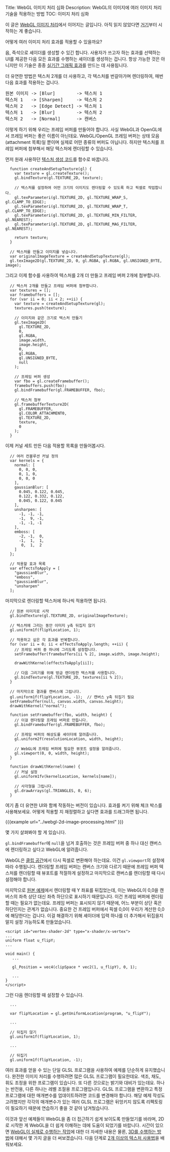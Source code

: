 Title: WebGL 이미지 처리 심화
Description: WebGL의 이미지에 여러 이미지 처리 기술을 적용하는 방법
TOC: 이미지 처리 심화


이 글은 [WebGL 이미지 처리](webgl-image-processing.html)에서 이어지는 글입니다.
아직 읽지 않았다면 [거기](webgl-image-processing.html)부터 시작하는 게 좋습니다.

어떻게 여러 이미지 처리 효과를 적용할 수 있을까요?

음, 즉석으로 셰이더를 생성할 수 있긴 합니다.
사용자가 쓰고자 하는 효과를 선택하는 UI를 제공한 다음 모든 효과를 수행하는 셰이더를 생성하는 겁니다.
항상 가능한 것은 아니지만 이 기술은 종종 [실기간 그래픽 효과](https://www.youtube.com/watch?v=cQUn0Zeh-0Q)를 만드는 데 사용됩니다.

더 유연한 방법은 텍스처 2개를 더 사용하고, 각 텍스처를 번갈아가며 렌더링하여, 매번 다음 효과를 적용하는 겁니다.

<div class="webgl_center"><pre>
원본 이미지 -> [Blur]        -> 텍스처 1
텍스처 1   -> [Sharpen]     -> 텍스처 2
텍스처 2   -> [Edge Detect] -> 텍스처 1
텍스처 1   -> [Blur]        -> 텍스처 2
텍스처 2   -> [Normal]      -> 캔버스  
</pre></div>

이렇게 하기 위해 우리는 프레임 버퍼를 만들어야 합니다.
사실 WebGL과 OpenGL에서 프레임 버퍼는 좋은 이름이 아닌데요.
WebGL/OpenGL 프레임 버퍼는 상태 모음(attachment 목록)일 뿐이며 실제로 어떤 종류의 버퍼도 아닙니다.
하지만 텍스처를 프레임 버퍼에 첨부해서 해당 텍스처에 렌더링할 수 있습니다.

먼저 원래 사용하던 [텍스처 생성 코드](webgl-image-processing.html)를 함수로 바꿉니다.

```
  function createAndSetupTexture(gl) {
    var texture = gl.createTexture();
    gl.bindTexture(gl.TEXTURE_2D, texture);

    // 텍스처를 설정하여 어떤 크기의 이미지도 렌더링할 수 있도록 하고 픽셀로 작업합니다.
    gl.texParameteri(gl.TEXTURE_2D, gl.TEXTURE_WRAP_S, gl.CLAMP_TO_EDGE);
    gl.texParameteri(gl.TEXTURE_2D, gl.TEXTURE_WRAP_T, gl.CLAMP_TO_EDGE);
    gl.texParameteri(gl.TEXTURE_2D, gl.TEXTURE_MIN_FILTER, gl.NEAREST);
    gl.texParameteri(gl.TEXTURE_2D, gl.TEXTURE_MAG_FILTER, gl.NEAREST);

    return texture;
  }

  // 텍스처를 만들고 이미지를 넣습니다.
  var originalImageTexture = createAndSetupTexture(gl);
  gl.texImage2D(gl.TEXTURE_2D, 0, gl.RGBA, gl.RGBA, gl.UNSIGNED_BYTE, image);
```

그리고 이제 함수를 사용하여 텍스처를 2개 더 만들고 프레임 버퍼 2개에 첨부합니다.

```
  // 텍스처 2개를 만들고 프레임 버퍼에 첨부합니다.
  var textures = [];
  var framebuffers = [];
  for (var ii = 0; ii < 2; ++ii) {
    var texture = createAndSetupTexture(gl);
    textures.push(texture);

    // 이미지와 같은 크기로 텍스처 만들기
    gl.texImage2D(
      gl.TEXTURE_2D,
      0,
      gl.RGBA,
      image.width,
      image.height,
      0,
      gl.RGBA,
      gl.UNSIGNED_BYTE,
      null
    );

    // 프레임 버퍼 생성
    var fbo = gl.createFramebuffer();
    framebuffers.push(fbo);
    gl.bindFramebuffer(gl.FRAMEBUFFER, fbo);

    // 텍스처 첨부
    gl.framebufferTexture2D(
      gl.FRAMEBUFFER,
      gl.COLOR_ATTACHMENT0,
      gl.TEXTURE_2D,
      texture,
      0
    );
  }
```

이제 커널 세트 만든 다음 적용할 목록을 만들어봅시다.

```
  // 여러 컨볼루션 커널 정의
  var kernels = {
    normal: [
      0, 0, 0,
      0, 1, 0,
      0, 0, 0
    ],
    gaussianBlur: [
      0.045, 0.122, 0.045,
      0.122, 0.332, 0.122,
      0.045, 0.122, 0.045
    ],
    unsharpen: [
      -1, -1, -1,
      -1,  9, -1,
      -1, -1, -1
    ],
    emboss: [
      -2, -1,  0,
      -1,  1,  1,
       0,  1,  2
    ]
  };

  // 적용할 효과 목록
  var effectsToApply = [
    "gaussianBlur",
    "emboss",
    "gaussianBlur",
    "unsharpen"
  ];
```

마지막으로 렌더링할 텍스처에 하나씩 적용하면 됩니다.

```
  // 원본 이미지로 시작
  gl.bindTexture(gl.TEXTURE_2D, originalImageTexture);

  // 텍스처에 그리는 동안 이미지 y축 뒤집지 않기
  gl.uniform1f(flipYLocation, 1);

  // 적용하고 싶은 각 효과를 반복합니다.
  for (var ii = 0; ii < effectsToApply.length; ++ii) {
    // 프레임 버퍼 중 하나에 그리도록 설정합니다.
    setFramebuffer(framebuffers[ii % 2], image.width, image.height);

    drawWithKernel(effectsToApply[ii]);

    // 다음 그리기를 위해 방금 렌더링한 텍스처를 사용합니다.
    gl.bindTexture(gl.TEXTURE_2D, textures[ii % 2]);
  }

  // 마지막으로 결과를 캔버스에 그립니다.
  gl.uniform1f(flipYLocation, -1);  // 캔버스 y축 뒤집기 필요
  setFramebuffer(null, canvas.width, canvas.height);
  drawWithKernel("normal");

  function setFramebuffer(fbo, width, height) {
    // 이걸 렌더링할 프레임 버퍼로 만듭니다.
    gl.bindFramebuffer(gl.FRAMEBUFFER, fbo);

    // 프레임 버퍼의 해상도를 셰이더에 알려줍니다.
    gl.uniform2f(resolutionLocation, width, height);

    // WebGL에 프레임 버퍼에 필요한 뷰포트 설정을 알려줍니다.
    gl.viewport(0, 0, width, height);
  }

  function drawWithKernel(name) {
    // 커널 설정
    gl.uniform1fv(kernelLocation, kernels[name]);

    // 사각형을 그립니다.
    gl.drawArrays(gl.TRIANGLES, 0, 6);
  }
```

여기 좀 더 유연한 UI와 함께 작동하는 버전이 있습니다.
효과를 켜기 위해 체크 박스를 사용해보세요.
어떻게 적용할 지 재정렬하고 싶다면 효과를 드래그하면 됩니다.

{{{example url="../webgl-2d-image-processing.html" }}}

몇 가지 살펴봐야 할 게 있습니다.

<code>gl.bindFramebuffer</code>에 <code>null</code>을 넘겨 호출하는 것은 프레임 버퍼 중 하나 대신 캔버스에 렌더링하고 싶다고 WebGL에 알려줍니다.

WebGL은 [클립 공간](webgl-fundamentals.html)에서 다시 픽셀로 변환해야 하는데요.
이건 <code>gl.viewport</code>의 설정에 따라 수행됩니다.
렌더링할 프레임 버퍼는 캔버스 크기와 다르기 때문에 프레임 버퍼 텍스처를 렌더링할 때 뷰포트를 적절하게 설정하고 마지막으로 캔버스를 렌더링할 때 다시 설정해야 합니다.

마지막으로 [원본 예제](webgl-fundamentals.html)에서 렌더링할 때 Y 좌표를 뒤집었는데, 이는 WebGL이 0,0을 캔버스의 좌측 상단 대신 좌측 하단으로 표시하기 때문입니다.
이건 프레임 버퍼에 렌더링할 때는 필요가 없는데요.
프레임 버퍼는 표시되지 않기 때문에, 어느 부분이 상단 혹은 하단인지는 관계가 없습니다.
중요한 건 프레임 버퍼에서 픽셀 0,0이 우리가 계산한 0,0에 해당한다는 겁니다.
이걸 해결하기 위해 셰이더에 입력 하나를 더 추가해서 뒤집을지 말지 설정 가능하도록 만들었습니다.

```
<script id="vertex-shader-2d" type="x-shader/x-vertex">
...
uniform float u_flipY;
...

void main() {
   ...

   gl_Position = vec4(clipSpace * vec2(1, u_flipY), 0, 1);

   ...
}
</script>
```

그런 다음 렌더링할 때 설정할 수 있습니다.

```
  ...

  var flipYLocation = gl.getUniformLocation(program, "u_flipY");

  ...

  // 뒤집지 않기
  gl.uniform1f(flipYLocation, 1);

  ...

  // 뒤집기
  gl.uniform1f(flipYLocation, -1);

```

여러 효과를 얻을 수 있는 단일 GLSL 프로그램을 사용하여 예제를 단순하게 유지했습니다.
완전한 이미지 처리를 수행하려면 많은 GLSL 프로그램이 필요한데요.
색조, 채도, 휘도 조정을 위한 프로그램이 있습니다.
또 다른 것으로는 밝기와 대비가 있는데요.
하나는 반전용, 다른 하나는 레벨 조절용 프로그램입니다.
GLSL 프로그램을 변환하고 특정 프로그램에 대한 매개변수를 업데이트하려면 코드를 변경해야 합니다.
해당 예제 작성도 고려했지만 각각의 매개변수가 있는 여러 GLSL 프로그램은 뒤엉키지 않도록 리펙토링이 필요하기 때문에 연습하기 좋을 것 같아 남겨뒀습니다.

이것과 앞선 예제들이 WebGL을 좀 더 접근하기 쉽게 보이도록 만들었기를 바라며, 2D로 시작한 게 WebGL을 더 쉽게 이해하는 데에 도움이 되었기를 바랍니다.
시간이 있으면 [WebGL이 실제로 수행하는 작업](webgl-how-it-works.html)에 대한 더 자세한 내용은 물론, [3D를 수행하는 방법](webgl-2d-translation.html)에 대해서 몇 가지 글을 더 써보겠습니다.
다음 단계로 [2개 이상의 텍스처 사용법](webgl-2-textures.html)을 배워보세요.

